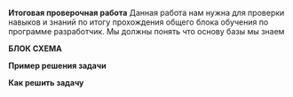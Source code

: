 **Итоговая проверочная работа**
Данная работа нам нужна для проверки навыков и знаний по итогу прохождения общего блока обучения по программе разработчик. Мы должны понять что основу базы мы знаем 

**БЛОК СХЕМА**


**Пример решения задачи**


**Как решить задачу**